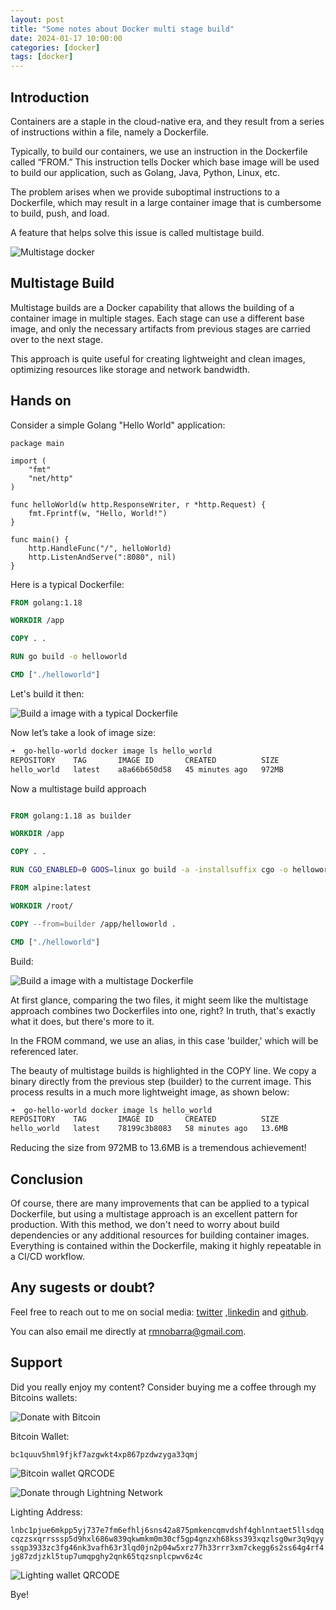 ```yaml
---
layout: post
title: "Some notes about Docker multi stage build"
date: 2024-01-17 10:00:00
categories: [docker]
tags: [docker]
---
```


## Introduction

Containers are a staple in the cloud-native era, and they result from a series of instructions within a file, namely a Dockerfile.

Typically, to build our containers, we use an instruction in the Dockerfile called “FROM.” This instruction tells Docker which base image will be used to build our application, such as Golang, Java, Python, Linux, etc.

The problem arises when we provide suboptimal instructions to a Dockerfile, which may result in a large container image that is cumbersome to build, push, and load.

A feature that helps solve this issue is called multistage build.

![Multistage docker](https://rmnobarradev.blob.core.windows.net/rmnobarradev/multistage-resized.png)
## Multistage Build

Multistage builds are a Docker capability that allows the building of a container image in multiple stages. Each stage can use a different base image, and only the necessary artifacts from previous stages are carried over to the next stage.

This approach is quite useful for creating lightweight and clean images, optimizing resources like storage and network bandwidth.


## Hands on

Consider a simple Golang "Hello World" application:

```golang
package main

import (
	"fmt"
	"net/http"
)

func helloWorld(w http.ResponseWriter, r *http.Request) {
	fmt.Fprintf(w, "Hello, World!")
}

func main() {
	http.HandleFunc("/", helloWorld)
	http.ListenAndServe(":8080", nil)
}
```

Here is a typical Dockerfile:


```Dockerfile
FROM golang:1.18

WORKDIR /app

COPY . .

RUN go build -o helloworld

CMD ["./helloworld"]
```

Let's build it then:

![Build a image with a typical Dockerfile](https://rmnobarradev.blob.core.windows.net/rmnobarradev/build-dockerfile.png)

Now let’s take a look of image size:

```bash
➜  go-hello-world docker image ls hello_world
REPOSITORY    TAG       IMAGE ID       CREATED          SIZE
hello_world   latest    a8a66b650d58   45 minutes ago   972MB
```

Now a multistage build approach

```Dockerfile

FROM golang:1.18 as builder

WORKDIR /app

COPY . .

RUN CGO_ENABLED=0 GOOS=linux go build -a -installsuffix cgo -o helloworld .

FROM alpine:latest

WORKDIR /root/

COPY --from=builder /app/helloworld .

CMD ["./helloworld"]
```

Build:

![Build a image with a multistage Dockerfile](https://rmnobarradev.blob.core.windows.net/rmnobarradev/build-dockerfile-multistage.png)

At first glance, comparing the two files, it might seem like the multistage approach combines two Dockerfiles into one, right? In truth, that's exactly what it does, but there's more to it.

In the FROM command, we use an alias, in this case 'builder,' which will be referenced later.

The beauty of multistage builds is highlighted in the COPY line. We copy a binary directly from the previous step (builder) to the current image. This process results in a much more lightweight image, as shown below:

```bash
➜  go-hello-world docker image ls hello_world
REPOSITORY    TAG       IMAGE ID       CREATED          SIZE
hello_world   latest    78199c3b8083   58 minutes ago   13.6MB
```

Reducing the size from 972MB to 13.6MB is a tremendous achievement!

## Conclusion

Of course, there are many improvements that can be applied to a typical Dockerfile, but using a multistage approach is an excellent pattern for production. With this method, we don't need to worry about build dependencies or any additional resources for building container images. Everything is contained within the Dockerfile, making it highly repeatable in a CI/CD workflow.

## Any sugests or doubt? 

Feel free to reach out to me on social media: [twitter](https://twitter.com/rmnobarra)
,[linkedin](https://www.linkedin.com/in/rmnobarra/) and [github](https://github.com/rmnobarra).

You can also email me directly at rmnobarra@gmail.com. 

## Support

Did you really enjoy my content? Consider buying me a coffee through my Bitcoins wallets: 

![Donate with Bitcoin](https://img.shields.io/badge/Donate%20with-Bitcoin-orange)

Bitcoin Wallet:

`bc1quuv5hml9fjkf7azgwkt4xp867pzdwzyga33qmj`

![Bitcoin wallet QRCODE](https://rmnobarradev.blob.core.windows.net/rmnobarradev/bItcoin-address.png)

![Donate through Lightning Network](https://img.shields.io/badge/Donate%20with-Lighting-blue)

Lighting Address: 

`lnbc1pjue6mkpp5yj737e7fm6efhlj6sns42a875pmkencqmvdshf4ghlnntaet5llsdqqcqzzsxqrrsssp5d9hxl686w839qkwmkm0m30cf5gp4gnzxh68kss393xqzlsg0wr3q9qyyssqp3933zc3fg46nk3vafh63r3lqd0jn2p04w5xrz77h33rrr3xm7ckegg6s2ss64g4rf4jg87zdjzkl5tup7umqpghy2qnk65tqzsnplcpwv6z4c`

![Lighting wallet QRCODE](https://rmnobarradev.blob.core.windows.net/rmnobarradev/lighting-address.png)

Bye!















